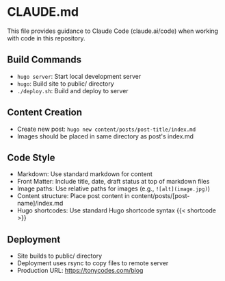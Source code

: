 # CLAUDE.md

This file provides guidance to Claude Code (claude.ai/code) when working with code in this repository.

## Build Commands
- `hugo server`: Start local development server
- `hugo`: Build site to public/ directory
- `./deploy.sh`: Build and deploy to server

## Content Creation
- Create new post: `hugo new content/posts/post-title/index.md`
- Images should be placed in same directory as post's index.md

## Code Style
- Markdown: Use standard markdown for content
- Front Matter: Include title, date, draft status at top of markdown files
- Image paths: Use relative paths for images (e.g., `![alt](image.jpg)`)
- Content structure: Place post content in content/posts/[post-name]/index.md
- Hugo shortcodes: Use standard Hugo shortcode syntax {{< shortcode >}}

## Deployment
- Site builds to public/ directory
- Deployment uses rsync to copy files to remote server
- Production URL: https://tonycodes.com/blog